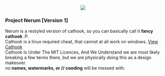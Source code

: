 <center>
<img src="https://cdn.discordapp.com/attachments/779964208019537960/902319895797202954/Untitled_3.png"></img>
</center>

### Project Nerum [Version 1]
Nerum is a restyled version of cathook, so you can basically call it __fancy cathook__ :P. <br>
Cathook is a linux required cheat, that cannot at all work on windows. [View Cathook](https://github.com/nullworks/cathook)
<br>
Cathook Is Under The MIT Licences, And We Understand we are most likely breaking a few terms there, but we are physically doing this as a design makeover. <br>
no **names, watermarks, or // cooding** will be messed with.

